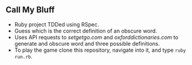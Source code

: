 ## Call My Bluff

* Ruby project TDDed using RSpec.
* Guess which is the correct definition of an obscure word.
* Uses API requests to *setgetgo.com* and *oxforddictionaries.com* to generate and obscure word and three possible definitions.
* To play the game clone this repository, navigate into it, and type ``ruby run.rb``.
